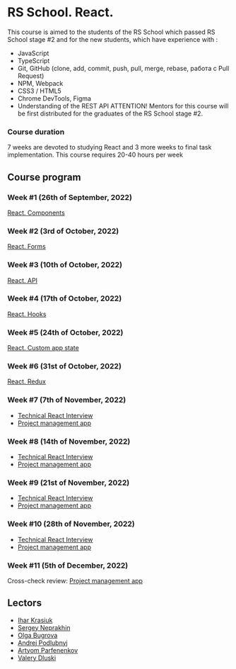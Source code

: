 # RS School. React.
This course is aimed to the students of the RS School which passed RS School stage #2 and for the new students, which have experience with :
- JavaScript
- TypeScript
- Git, GitHub (clone, add, commit, push, pull, merge, rebase, работа с Pull Request)
- NPM, Webpack
- CSS3 / HTML5
- Chrome DevTools, Figma
- Understanding of the REST API
ATTENTION! Mentors for this course will be first distributed for the graduates of the RS School stage #2.

### Course duration
7 weeks are devoted to studying React and 3 more weeks to final task implementation. This course requires 20-40 hours per week

## Course program
### Week #1 (26th of September, 2022)
[React. Components](modules/module01)

### Week #2 (3rd of October, 2022)
[React. Forms](modules/module02)

### Week #3 (10th of October, 2022)
[React. API](modules/module03)

### Week #4 (17th of October, 2022)
[React. Hooks](modules/module04)

### Week #5 (24th of October, 2022)
[React. Custom app state](modules/module05)

### Week #6 (31st of October, 2022)
[React. Redux](modules/module06)

### Week #7 (7th of November, 2022)
- [Technical React Interview](interview.md)
- [Project management app](../tasks/react/project-management-system-EN.md)

### Week #8 (14th of November, 2022)
- [Technical React Interview](interview.md)
- [Project management app](../tasks/react/project-management-system-EN.md)

### Week #9 (21st of November, 2022)
- [Technical React Interview](interview.md)
- [Project management app](../tasks/react/project-management-system-EN.md)

### Week #10 (28th of November, 2022)
- [Technical React Interview](interview.md)
- [Project management app](../tasks/react/project-management-system-EN.md)

### Week #11 (5th of December, 2022)
Cross-check review: [Project management app](../tasks/react/project-management-system-EN.md)

## Lectors
- [Ihar Krasiuk](https://github.com/ragingyngvarr)
- [Sergey Neprakhin](https://github.com/MadaShindeInai)
- [Olga Bugrova](https://github.com/lyolya95)
- [Andrej Podlubnyj](https://github.com/andron13) 
- [Artyom Parfenenkov](https://github.com/ParfenenkovEdit)
- [Valery Dluski](https://github.com/valerydluski)

